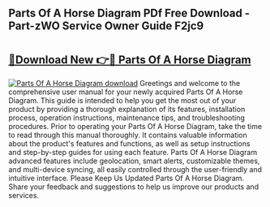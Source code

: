 ## Parts Of A Horse Diagram PDf Free Download - Part-zWO Service Owner Guide F2jc9

# <h2><a href="http://dflz2r.blite.top/?on=Parts+Of+A+Horse+Diagram">🔗Download New 👉🔴 Parts Of A Horse Diagram</a></h2>

[![Parts Of A Horse Diagram download](https://i.imgur.com/lujVjoI.png)](http://dflz2r.blite.top/?on=Parts+Of+A+Horse+Diagram)
Greetings and welcome to the comprehensive user manual for your newly acquired Parts Of A Horse Diagram. This guide is intended to help you get the most out of your product by providing a thorough explanation of its features, installation process, operation instructions, maintenance tips, and troubleshooting procedures. Prior to operating your Parts Of A Horse Diagram, take the time to read through this manual thoroughly. It contains valuable information about the product's features and functions, as well as setup instructions and step-by-step guides for using each feature. Parts Of A Horse Diagram advanced features include geolocation, smart alerts, customizable themes, and multi-device syncing, all easily controlled through the user-friendly and intuitive interface. Please Keep Us Updated Parts Of A Horse Diagram. Share your feedback and suggestions to help us improve our products and services.
